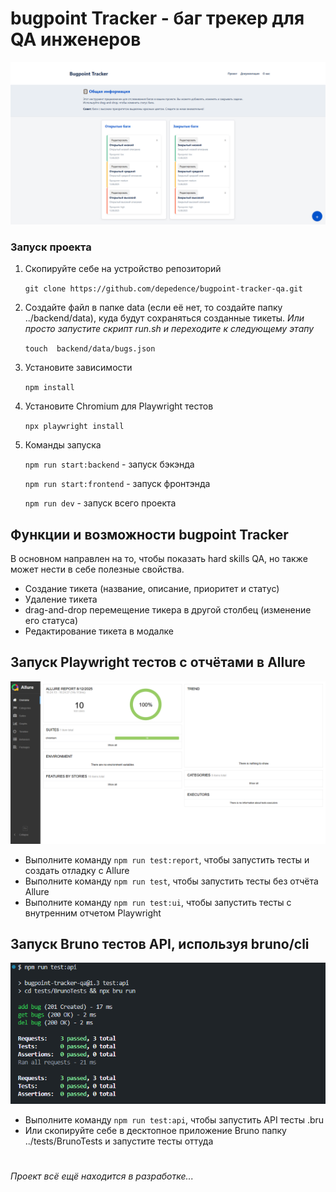 # bugpoint Tracker - баг трекер для QA инженеров

![Превью проекта](src/Screenshot_1.png)

### Запуск проекта

1. Скопируйте себе на устройство репозиторий

    `git clone https://github.com/depedence/bugpoint-tracker-qa.git`

2. Создайте файл в папке data (если её нет, то создайте папку ../backend/data), куда будут сохраняться созданные тикеты. _Или просто запустите скрипт run.sh и переходите к следующему этапу_

    `touch  backend/data/bugs.json`

3. Установите зависимости

    `npm install`

4. Установите Chromium для Playwright тестов

    `npx playwright install`

5. Команды запуска

    `npm run start:backend` - запуск бэкэнда

    `npm run start:frontend` - запуск фронтэнда

    `npm run dev` - запуск всего проекта

## Функции и возможности bugpoint Tracker

В основном направлен на то, чтобы показать hard skills QA, но также может нести в себе
полезные свойства.

- Создание тикета (название, описание, приоритет и статус)
- Удаление тикета
- drag-and-drop перемещение тикера в другой столбец (изменение его статуса)
- Редактирование тикета в модалке

## Запуск Playwright тестов с отчётами в Allure

![Отчёт Allure](src/Screenshot_2.png)

- Выполните команду `npm run test:report`, чтобы запустить тесты и создать отладку с Allure
- Выполните команду `npm run test`, чтобы запустить тесты без отчёта Allure
- Выполните команду `npm run test:ui`, чтобы запустить тесты с внутренним отчетом Playwright

## Запуск Bruno тестов API, используя bruno/cli

![Bruno tests](src/Screenshot_3.png)

- Выполните команду `npm run test:api`, чтобы запустить API тесты .bru
- Или скопируйте себе в десктопное приложение Bruno папку ../tests/BrunoTests и запустите тесты оттуда

#

_Проект всё ещё находится в разработке..._
